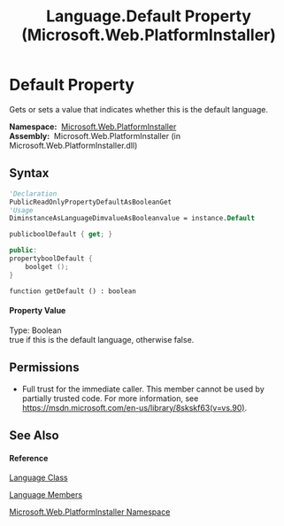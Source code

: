 ﻿---
title: Language.Default Property  (Microsoft.Web.PlatformInstaller)
TOCTitle: Default Property
ms:assetid: P:Microsoft.Web.PlatformInstaller.Language.Default
ms:mtpsurl: https://msdn.microsoft.com/en-us/library/microsoft.web.platforminstaller.language.default(v=VS.90)
ms:contentKeyID: 22049771
ms.date: 05/02/2012
mtps_version: v=VS.90
f1_keywords:
- Microsoft.Web.PlatformInstaller.Language.Default
- Microsoft.Web.PlatformInstaller.Language.get_Default
dev_langs:
- CSharp
- JScript
- VB
- c++
api_location:
- Microsoft.Web.PlatformInstaller.dll
api_name:
- Microsoft.Web.PlatformInstaller.Language.Default
- Microsoft.Web.PlatformInstaller.Language.get_Default
api_type:
- Managed
topic_type:
- apiref
- kbSyntax
product_family_name: VS
ROBOTS: INDEX,FOLLOW
---

# Default Property

Gets or sets a value that indicates whether this is the default language.

**Namespace:**  [Microsoft.Web.PlatformInstaller](microsoft-web-platforminstaller-namespace.md)  
**Assembly:**  Microsoft.Web.PlatformInstaller (in Microsoft.Web.PlatformInstaller.dll)

## Syntax

``` vb
'Declaration
PublicReadOnlyPropertyDefaultAsBooleanGet
'Usage
DiminstanceAsLanguageDimvalueAsBooleanvalue = instance.Default
```

``` csharp
publicboolDefault { get; }
```

``` c++
public:
propertyboolDefault {
    boolget ();
}
```

``` jscript
function getDefault () : boolean
```

#### Property Value

Type: Boolean  
true if this is the default language, otherwise false.  

## Permissions

  - Full trust for the immediate caller. This member cannot be used by partially trusted code. For more information, see <https://msdn.microsoft.com/en-us/library/8skskf63(v=vs.90)>.

## See Also

#### Reference

[Language Class](language-class-microsoft-web-platforminstaller.md)

[Language Members](language-members-microsoft-web-platforminstaller.md)

[Microsoft.Web.PlatformInstaller Namespace](microsoft-web-platforminstaller-namespace.md)

